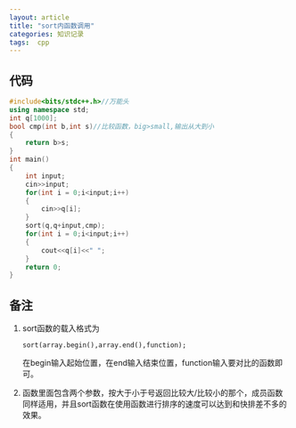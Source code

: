 ```yaml
---
layout: article
title: "sort内函数调用"
categories: 知识记录
tags:  cpp
---
```


## 代码

```c++
#include<bits/stdc++.h>//万能头
using namespace std;
int q[1000];
bool cmp(int b,int s)//比较函数，big>small,输出从大到小
{
    return b>s;
}
int main()
{
    int input;
    cin>>input;
    for(int i = 0;i<input;i++)
    {
        cin>>q[i];
    }
    sort(q,q+input,cmp);
    for(int i = 0;i<input;i++)
    {
        cout<<q[i]<<" ";
    }
    return 0;
}
```

## 备注

1. sort函数的载入格式为

   `sort(array.begin(),array.end(),function);`

   在begin输入起始位置，在end输入结束位置，function输入要对比的函数即可。

2. 函数里面包含两个参数，按大于小于号返回比较大/比较小的那个，成员函数同样适用，并且sort函数在使用函数进行排序的速度可以达到和快排差不多的效果。
